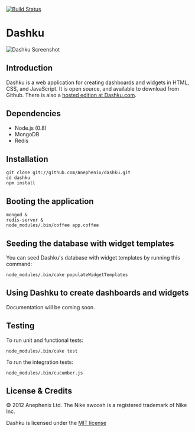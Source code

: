 [![Build Status](https://travis-ci.org/Anephenix/dashku.png)](https://travis-ci.org/Anephenix/dashku)

Dashku
===

![Dashku Screenshot](https://raw.github.com/Anephenix/dashku/master/dashku-screenshot.png)

Introduction
---

Dashku is a web application for creating dashboards and widgets in HTML, CSS, and JavaScript. It is open source, and available to download from Github. There is also a [hosted edition at Dashku.com](https://dashku.com).

Dependencies
---

- Node.js (0.8)
- MongoDB
- Redis

Installation
---

    git clone git://github.com/Anephenix/dashku.git
    cd dashku
    npm install

Booting the application
---

    mongod &
    redis-server &
    node_modules/.bin/coffee app.coffee

Seeding the database with widget templates
---

You can seed Dashku's database with widget templates by running this command:

    node_modules/.bin/cake populateWidgetTemplates

Using Dashku to create dashboards and widgets
---

Documentation will be coming soon.

Testing
---

To run unit and functional tests:

    node_modules/.bin/cake test

To run the integration tests:

    node_modules/.bin/cucumber.js

License & Credits
---

&copy; 2012 Anephenix Ltd. The Nike swoosh is a registered trademark of Nike Inc.

Dashku is licensed under the [MIT license](www.opensource.org/licenses/MIT)
